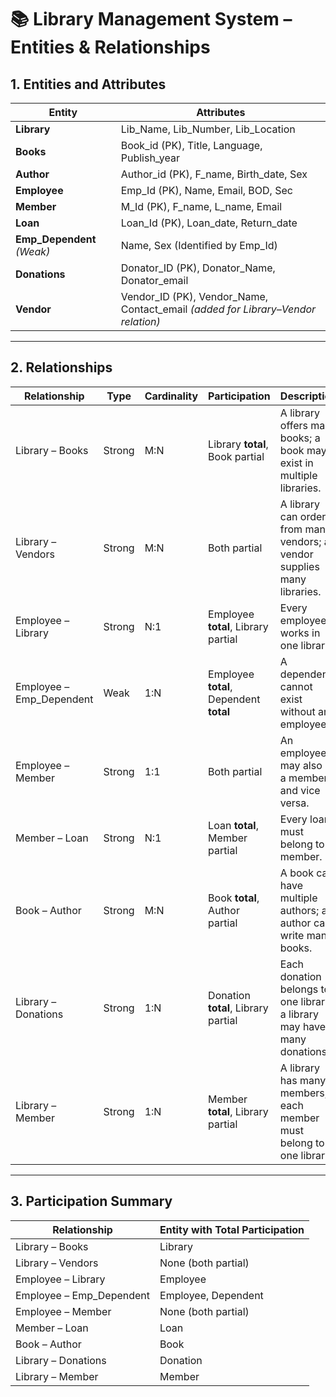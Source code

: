 # 📚 Library Management System – Entities & Relationships

## 1. Entities and Attributes

| Entity           | Attributes                                                                 |
|------------------|----------------------------------------------------------------------------|
| **Library**      | Lib_Name, Lib_Number, Lib_Location                                         |
| **Books**        | Book_id (PK), Title, Language, Publish_year                                |
| **Author**       | Author_id (PK), F_name, Birth_date, Sex                                    |
| **Employee**     | Emp_Id (PK), Name, Email, BOD, Sec                                         |
| **Member**       | M_Id (PK), F_name, L_name, Email                                           |
| **Loan**         | Loan_Id (PK), Loan_date, Return_date                                       |
| **Emp_Dependent** *(Weak)* | Name, Sex (Identified by Emp_Id)                                |
| **Donations**    | Donator_ID (PK), Donator_Name, Donator_email                               |
| **Vendor**       | Vendor_ID (PK), Vendor_Name, Contact_email *(added for Library–Vendor relation)* |

---

## 2. Relationships

| Relationship            | Type   | Cardinality | Participation                          | Description |
|--------------------------|--------|-------------|----------------------------------------|-------------|
| Library – Books          | Strong | M:N         | Library **total**, Book partial         | A library offers many books; a book may exist in multiple libraries. |
| Library – Vendors        | Strong | M:N         | Both partial                           | A library can order from many vendors; a vendor supplies many libraries. |
| Employee – Library       | Strong | N:1         | Employee **total**, Library partial     | Every employee works in one library. |
| Employee – Emp_Dependent | Weak   | 1:N         | Employee **total**, Dependent **total** | A dependent cannot exist without an employee. |
| Employee – Member        | Strong | 1:1         | Both partial                            | An employee may also be a member, and vice versa. |
| Member – Loan            | Strong | N:1         | Loan **total**, Member partial          | Every loan must belong to a member. |
| Book – Author            | Strong | M:N         | Book **total**, Author partial          | A book can have multiple authors; an author can write many books. |
| Library – Donations      | Strong | 1:N         | Donation **total**, Library partial     | Each donation belongs to one library; a library may have many donations. |
| Library – Member         | Strong | 1:N         | Member **total**, Library partial       | A library has many members; each member must belong to one library. |

---

## 3. Participation Summary

| Relationship            | Entity with **Total** Participation |
|--------------------------|--------------------------------------|
| Library – Books          | Library                             |
| Library – Vendors        | None (both partial)                 |
| Employee – Library       | Employee                            |
| Employee – Emp_Dependent | Employee, Dependent                 |
| Employee – Member        | None (both partial)                 |
| Member – Loan            | Loan                                |
| Book – Author            | Book                                |
| Library – Donations      | Donation                            |
| Library – Member         | Member                              |
